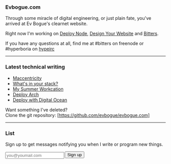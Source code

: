 ### Evbogue.com

Through some miracle of digital engineering, or just plain fate, you've arrived at Ev Bogue's clearnet website. 

Right now I'm working on [Deploy Node](http://deploy.evbogue.com), [Design Your Website](http://design.evbogue.com/) and [Bitters](http://bitters.evbogue.com). 

If you have any questions at all, find me at #bitters on freenode or #hyperboria on [hypeirc](http://hypeirc.net)

***

### Latest technical writing

+ [Maccentricity](/maccentricity)
+ [What's in your stack?](/stack)
+ [My Summer Workcation](/workcation)
+ [Deploy Arch](http://arch.evbogue.com/)
+ [Deploy with Digital Ocean](/digitalocean)


Want something I've deleted?<br /> Clone the git repository: [https://github.com/evbogue/evbogue.com]

***

### List

Sign up to get messages notifying you when I write or program new things.

<form action="http://evbogue.us7.list-manage.com/subscribe/post?u=1a9fbca8ce860eb1cf0d5bb5d&amp;id=019e3bfd87" method="post" id="mc-embedded-subscribe-form" name="mc-embedded-subscribe-form" class="validate" target="_blank" novalidate>
<input type="email" value="" name="EMAIL" class="required email" placeholder="you@youmail.com" style="float: left; margin-top: 2px; margin-right: 2px;" id="mce-EMAIL"><input type="submit" value="Sign up" name="subscribe" id="mc-embedded-subscribe" class="button">
</form>


